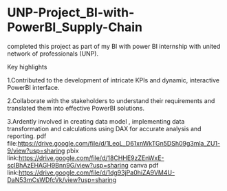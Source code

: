 # UNP-Project_BI-with-PowerBI_Supply-Chain
completed this project as part of my BI with power BI internship with united network of professionals (UNP).

Key highlights

1.Contributed to the development of intricate KPIs and dynamic, interactive PowerBI interface.

2.Collaborate with the stakeholders to understand their requirements and translated them into effective PowerBI solutions.

3.Ardently involved in creating data model , implementing data transformation and calculations using DAX for accurate analysis and reporting.
pdf file:https://drive.google.com/file/d/1LeoL_D61xnWkTGn5DSh09g3mla_ZU1-9/view?usp=sharing
pbix link:https://drive.google.com/file/d/18CHHE9zZEnWxE-scIBhAzEHAGH9Bnn9G/view?usp=sharing
canva pdf link:https://drive.google.com/file/d/1dg93jPa0hiZA9VM4U-DaN53mCsWDfcVk/view?usp=sharing
